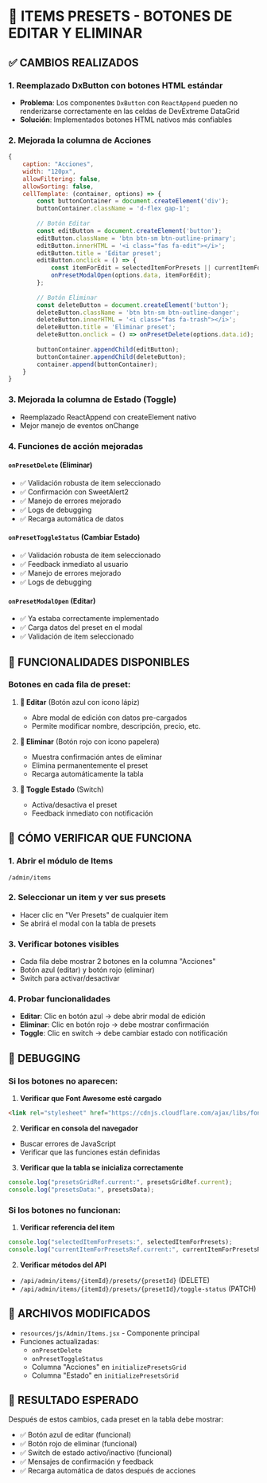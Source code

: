 # 🔧 ITEMS PRESETS - BOTONES DE EDITAR Y ELIMINAR

## ✅ CAMBIOS REALIZADOS

### 1. **Reemplazado DxButton con botones HTML estándar**
- **Problema**: Los componentes `DxButton` con `ReactAppend` pueden no renderizarse correctamente en las celdas de DevExtreme DataGrid
- **Solución**: Implementados botones HTML nativos más confiables

### 2. **Mejorada la columna de Acciones**
```javascript
{
    caption: "Acciones",
    width: "120px",
    allowFiltering: false,
    allowSorting: false,
    cellTemplate: (container, options) => {
        const buttonContainer = document.createElement('div');
        buttonContainer.className = 'd-flex gap-1';
        
        // Botón Editar
        const editButton = document.createElement('button');
        editButton.className = 'btn btn-sm btn-outline-primary';
        editButton.innerHTML = '<i class="fas fa-edit"></i>';
        editButton.title = 'Editar preset';
        editButton.onclick = () => {
            const itemForEdit = selectedItemForPresets || currentItemForPresetsRef.current;
            onPresetModalOpen(options.data, itemForEdit);
        };
        
        // Botón Eliminar
        const deleteButton = document.createElement('button');
        deleteButton.className = 'btn btn-sm btn-outline-danger';
        deleteButton.innerHTML = '<i class="fas fa-trash"></i>';
        deleteButton.title = 'Eliminar preset';
        deleteButton.onclick = () => onPresetDelete(options.data.id);
        
        buttonContainer.appendChild(editButton);
        buttonContainer.appendChild(deleteButton);
        container.append(buttonContainer);
    }
}
```

### 3. **Mejorada la columna de Estado (Toggle)**
- Reemplazado ReactAppend con createElement nativo
- Mejor manejo de eventos onChange

### 4. **Funciones de acción mejoradas**

#### `onPresetDelete` (Eliminar)
- ✅ Validación robusta de item seleccionado
- ✅ Confirmación con SweetAlert2
- ✅ Manejo de errores mejorado
- ✅ Logs de debugging
- ✅ Recarga automática de datos

#### `onPresetToggleStatus` (Cambiar Estado)
- ✅ Validación robusta de item seleccionado
- ✅ Feedback inmediato al usuario
- ✅ Manejo de errores mejorado
- ✅ Logs de debugging

#### `onPresetModalOpen` (Editar)
- ✅ Ya estaba correctamente implementado
- ✅ Carga datos del preset en el modal
- ✅ Validación de item seleccionado

## 🎯 FUNCIONALIDADES DISPONIBLES

### Botones en cada fila de preset:
1. **🔵 Editar** (Botón azul con icono lápiz)
   - Abre modal de edición con datos pre-cargados
   - Permite modificar nombre, descripción, precio, etc.

2. **🔴 Eliminar** (Botón rojo con icono papelera)
   - Muestra confirmación antes de eliminar
   - Elimina permanentemente el preset
   - Recarga automáticamente la tabla

3. **🔄 Toggle Estado** (Switch)
   - Activa/desactiva el preset
   - Feedback inmediato con notificación

## 🧪 CÓMO VERIFICAR QUE FUNCIONA

### 1. Abrir el módulo de Items
```
/admin/items
```

### 2. Seleccionar un item y ver sus presets
- Hacer clic en "Ver Presets" de cualquier item
- Se abrirá el modal con la tabla de presets

### 3. Verificar botones visibles
- Cada fila debe mostrar 2 botones en la columna "Acciones"
- Botón azul (editar) y botón rojo (eliminar)
- Switch para activar/desactivar

### 4. Probar funcionalidades
- **Editar**: Clic en botón azul → debe abrir modal de edición
- **Eliminar**: Clic en botón rojo → debe mostrar confirmación
- **Toggle**: Clic en switch → debe cambiar estado con notificación

## 🐛 DEBUGGING

### Si los botones no aparecen:
1. **Verificar que Font Awesome esté cargado**
```html
<link rel="stylesheet" href="https://cdnjs.cloudflare.com/ajax/libs/font-awesome/6.0.0/css/all.min.css">
```

2. **Verificar en consola del navegador**
- Buscar errores de JavaScript
- Verificar que las funciones están definidas

3. **Verificar que la tabla se inicializa correctamente**
```javascript
console.log("presetsGridRef.current:", presetsGridRef.current);
console.log("presetsData:", presetsData);
```

### Si los botones no funcionan:
1. **Verificar referencia del item**
```javascript
console.log("selectedItemForPresets:", selectedItemForPresets);
console.log("currentItemForPresetsRef.current:", currentItemForPresetsRef.current);
```

2. **Verificar métodos del API**
- `/api/admin/items/{itemId}/presets/{presetId}` (DELETE)
- `/api/admin/items/{itemId}/presets/{presetId}/toggle-status` (PATCH)

## 📁 ARCHIVOS MODIFICADOS

- `resources/js/Admin/Items.jsx` - Componente principal
- Funciones actualizadas:
  - `onPresetDelete`
  - `onPresetToggleStatus` 
  - Columna "Acciones" en `initializePresetsGrid`
  - Columna "Estado" en `initializePresetsGrid`

## 🚀 RESULTADO ESPERADO

Después de estos cambios, cada preset en la tabla debe mostrar:
- ✅ Botón azul de editar (funcional)
- ✅ Botón rojo de eliminar (funcional)
- ✅ Switch de estado activo/inactivo (funcional)
- ✅ Mensajes de confirmación y feedback
- ✅ Recarga automática de datos después de acciones
